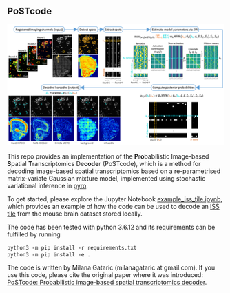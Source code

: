 ## PoSTcode

![plot](./PoSTcode.png)

This repo provides an implementation of the **P**r**o**babilistic Image-based **S**patial **T**ranscriptomics De**code**r (PoSTcode), 
which is a method for decoding image-based spatial transcriptomics based on a re-parametrised matrix-variate Gaussian mixture model,
implemented using stochastic variational inference in [pyro](https://pyro.ai/). 
<!The method implemented here is described in the paper ["PoSTcode: Probabilistic image-based spatial transcriptomics decoder"]().
>

To get started, please explore the Jupyter Notebook
[example_iss_tile.ipynb](notebooks/example_iss_tile.ipynb), which provides an
example of how the code can be used to decode an [ISS tile](example-iss-tile-data) from the
mouse brain dataset stored locally.

The code has been tested with python 3.6.12 and its requirements can be
fulfilled by running
```
python3 -m pip install -r requirements.txt
python3 -m pip install -e .
```

The code is written by Milana Gataric (milanagataric at gmail.com). 
If you use this code, please cite the original paper where it was introduced:
[PoSTcode: Probabilistic image-based spatial transcriptomics decoder]().
